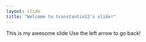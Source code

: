 ```yaml
---
layout: slide
title: "Welcome to tconstantin12's slide!"
---
```

This is my awesome slide
Use the left arrow to go back!
